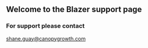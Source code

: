 ## Welcome to the Blazer support page


### For support please contact

shane.guay@canopygrowth.com
